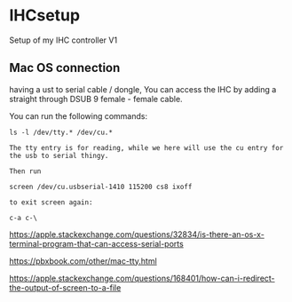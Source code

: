 # IHCsetup
Setup of my IHC controller V1



## Mac OS connection
having a ust to serial cable / dongle, You can access the IHC by adding a straight through DSUB 9 female - female cable.

You can run the following commands:


```
ls -l /dev/tty.* /dev/cu.*

The tty entry is for reading, while we here will use the cu entry for the usb to serial thingy.

Then run 

screen /dev/cu.usbserial-1410 115200 cs8 ixoff

to exit screen again:

c-a c-\
``` 
https://apple.stackexchange.com/questions/32834/is-there-an-os-x-terminal-program-that-can-access-serial-ports

https://pbxbook.com/other/mac-tty.html

https://apple.stackexchange.com/questions/168401/how-can-i-redirect-the-output-of-screen-to-a-file

